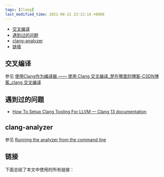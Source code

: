 ```yaml
---
tags: [Clang]
last_modified_time: 2021-08-22 23:13:14 +0800
---
```




<p id="markdown-toc"></p>
<!-- vim-markdown-toc GFM -->

* [交叉编译](#交叉编译)
* [遇到过的问题](#遇到过的问题)
* [clang-analyzer](#clang-analyzer)
* [链接](#链接)

<!-- vim-markdown-toc -->

## 交叉编译
参见 [使用Clang作为编译器 —— 使用 Clang 交叉编译_梦在哪里的博客-CSDN博客_clang 交叉编译](https://blog.csdn.net/qq_23599965/article/details/90901235)

## 遇到过的问题
* [How To Setup Clang Tooling For LLVM — Clang 13 documentation](https://clang.llvm.org/docs/HowToSetupToolingForLLVM.html)

## clang-analyzer
参见 [Running the analyzer from the command line](https://clang-analyzer.llvm.org/command-line.html)

## 链接
下面总结了本文中使用的所有链接：

<!-- link start -->

<!-- link end -->

